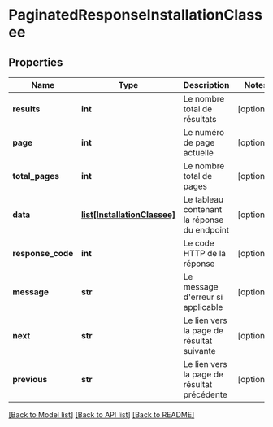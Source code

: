 # PaginatedResponseInstallationClassee

## Properties
Name | Type | Description | Notes
------------ | ------------- | ------------- | -------------
**results** | **int** | Le nombre total de résultats | [optional] 
**page** | **int** | Le numéro de page actuelle | [optional] 
**total_pages** | **int** | Le nombre total de pages | [optional] 
**data** | [**list[InstallationClassee]**](InstallationClassee.md) | Le tableau contenant la réponse du endpoint | [optional] 
**response_code** | **int** | Le code HTTP de la réponse | [optional] 
**message** | **str** | Le message d&#x27;erreur si applicable | [optional] 
**next** | **str** | Le lien vers la page de résultat suivante | [optional] 
**previous** | **str** | Le lien vers la page de résultat précédente | [optional] 

[[Back to Model list]](../README.md#documentation-for-models) [[Back to API list]](../README.md#documentation-for-api-endpoints) [[Back to README]](../README.md)

